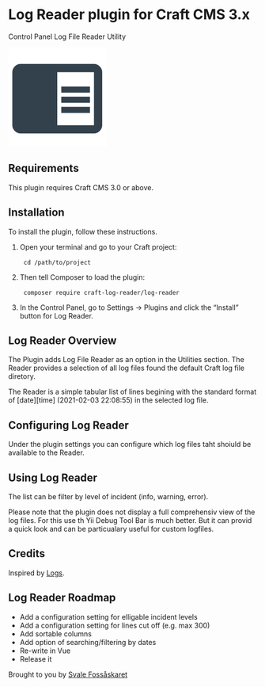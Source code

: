 # Log Reader plugin for Craft CMS 3.x

Control Panel Log File Reader Utility

![Screenshot](resources/img/plugin-logo.svg)

## Requirements

This plugin requires Craft CMS 3.0 or above.

## Installation

To install the plugin, follow these instructions.

1. Open your terminal and go to your Craft project:

        cd /path/to/project

2. Then tell Composer to load the plugin:

        composer require craft-log-reader/log-reader

3. In the Control Panel, go to Settings → Plugins and click the “Install” button for Log Reader.

## Log Reader Overview

The Plugin adds Log File Reader as an option in the Utilities section. The Reader provides a selection of all log files found the default Craft log file diretory.

The Reader is a simple tabular list of lines begining with the standard format of [date][time] (2021-02-03 22:08:55) in the selected log file.


## Configuring Log Reader

Under the plugin settings you can configure which log files taht shoiuld be available to the Reader.

## Using Log Reader

The list can be filter by level of incident (info, warning, error).

Please note that the plugin does not display a full comprehensiv view of the log files. For this use th Yii Debug Tool Bar is much better. But it can provid a quick look and can be particualary useful for custom logfiles.


## Credits
Inspired by [Logs](https://github.com/ethercreative/logs).

## Log Reader Roadmap

* Add a configuration setting for elligable incident levels
* Add a configuration setting for lines cut off (e.g. max 300)
* Add sortable columns
* Add option of searching/filtering by dates
* Re-write in Vue
* Release it

Brought to you by [Svale Fossåskaret](https://github.com/svale)

